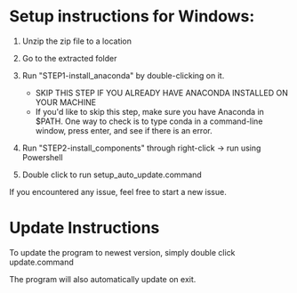 # Setup instructions for Windows:

1. Unzip the zip file to a location

2. Go to the extracted folder

3. Run "STEP1-install_anaconda" by double-clicking on it.
    - SKIP THIS STEP IF YOU ALREADY HAVE ANACONDA INSTALLED ON YOUR MACHINE
    - If you'd like to skip this step, make sure you have Anaconda in $PATH. One way to check is to type conda in a command-line window, press enter, and see if there is an error.
4. Run "STEP2-install_components" through right-click -> run using Powershell
5. Double click to run setup_auto_update.command

If you encountered any issue, feel free to start a new issue. 

# Update Instructions

To update the program to newest version, simply double click update.command

The program will also automatically update on exit. 
